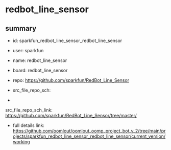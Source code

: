 # redbot_line_sensor
 
## summary 
* id: sparkfun_redbot_line_sensor_redbot_line_sensor
* user: sparkfun
* name: redbot_line_sensor
* board: redbot_line_sensor
* repo: https://github.com/sparkfun/RedBot_Line_Sensor



* src_file_repo_sch: 
*
 src_file_repo_sch_link: https://github.com/sparkfun/RedBot_Line_Sensor/tree/master/
* full details link: https://github.com/oomlout/oomlout_oomp_project_bot_v_2/tree/main/projects/sparkfun_redbot_line_sensor_redbot_line_sensor/current_version/working  






